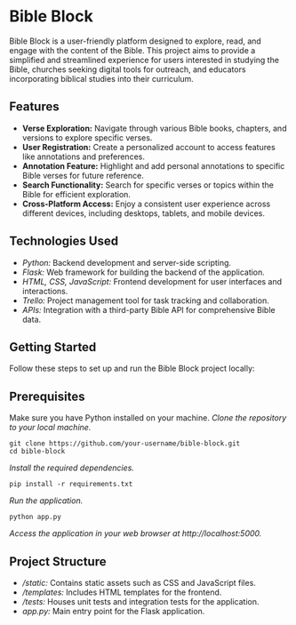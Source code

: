 # Bible Block

Bible Block is a user-friendly platform designed to explore, read, and engage with the content of the Bible. This project aims to provide a simplified and streamlined experience for users interested in studying the Bible, churches seeking digital tools for outreach, and educators incorporating biblical studies into their curriculum.

## Features

*	**Verse Exploration:** Navigate through various Bible books, chapters, and versions to explore specific verses.
*	**User Registration:** Create a personalized account to access features like annotations and preferences.
*	**Annotation Feature:** Highlight and add personal annotations to specific Bible verses for future reference.
*	**Search Functionality:** Search for specific verses or topics within the Bible for efficient exploration.
*	**Cross-Platform Access:** Enjoy a consistent user experience across different devices, including desktops, tablets, and mobile devices.

## Technologies Used

*	*Python:* Backend development and server-side scripting.
*	*Flask:* Web framework for building the backend of the application.
*	*HTML, CSS, JavaScript:* Frontend development for user interfaces and interactions.
*	*Trello:* Project management tool for task tracking and collaboration.
*	*APIs:* Integration with a third-party Bible API for comprehensive Bible data.

## Getting Started

Follow these steps to set up and run the Bible Block project locally:

## Prerequisites

Make sure you have Python installed on your machine.
*Clone the repository to your local machine.*
```
git clone https://github.com/your-username/bible-block.git
cd bible-block
```

*Install the required dependencies.*
```
pip install -r requirements.txt 
```

*Run the application.*
```
python app.py 
```

*Access the application in your web browser at http://localhost:5000.*


## Project Structure
*	*/static:* Contains static assets such as CSS and JavaScript files.
*	*/templates:* Includes HTML templates for the frontend.
*	*/tests:* Houses unit tests and integration tests for the application.
*	*app.py:* Main entry point for the Flask application.
